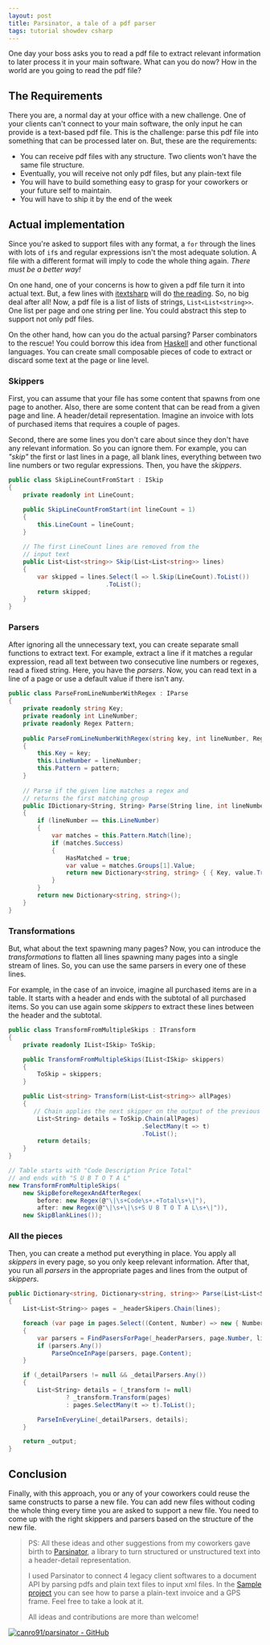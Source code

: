 ```yaml
---
layout: post
title: Parsinator, a tale of a pdf parser
tags: tutorial showdev csharp
---
```


One day your boss asks you to read a pdf file to extract relevant information to later process it in your main software. What can you do now? How in the world are you going to read the pdf file?

## The Requirements

There you are, a normal day at your office with a new challenge. One of your clients can't connect to your main software, the only input he can provide is a text-based pdf file. This is the challenge: parse this pdf file into something that can be processed later on. But, these are the requirements:

* You can receive pdf files with any structure. Two clients won't have the same file structure.
* Eventually, you will receive not only pdf files, but any plain-text file
* You will have to build something easy to grasp for your coworkers or your future self to maintain.
* You will have to ship it by the end of the week

## Actual implementation

Since you're asked to support files with any format, a `for` through the lines with lots of `if`s and regular expressions isn't the most adequate solution. A file with a different format will imply to code the whole thing again. _There must be a better way!_

On one hand, one of your concerns is how to given a pdf file turn it into actual text. But, a few lines with [itextsharp](https://github.com/itext/itextsharp) will do [the reading](https://stackoverflow.com/a/5003230). So, no big deal after all! Now, a pdf file is a list of lists of strings, `List<List<string>>`. One list per page and one string per line. You could abstract this step to support not only pdf files.

On the other hand, how can you do the actual parsing? Parser combinators to the rescue! You could borrow this idea from [Haskell](https://www.haskell.org/) and other functional languages. You can create small composable pieces of code to extract or discard some text at the page or line level. 

### Skippers

First, you can assume that your file has some content that spawns from one page to another. Also, there are some content that can be read from a given page and line. A header/detail representation. Imagine an invoice with lots of purchased items that requires a couple of pages.

Second, there are some lines you don't care about since they don't have any relevant information. So you can ignore them. For example, you can _"skip"_ the first or last lines in a page, all blank lines, everything between two line numbers or two regular expressions. Then, you have the _skippers_.

```csharp
public class SkipLineCountFromStart : ISkip
{
    private readonly int LineCount;

    public SkipLineCountFromStart(int lineCount = 1)
    {
        this.LineCount = lineCount;
    }
            
    // The first LineCount lines are removed from the 
    // input text
    public List<List<string>> Skip(List<List<string>> lines)
    {
        var skipped = lines.Select(l => l.Skip(LineCount).ToList())
                           .ToList();
        return skipped;
    }
}
```

### Parsers

After ignoring all the unnecessary text, you can create separate small functions to extract text. For example, extract a line if it matches a regular expression, read all text between two consecutive line numbers or regexes, read a fixed string. Here, you have the _parsers_. Now, you can read text in a line of a page or use a default value if there isn't any.

```csharp
public class ParseFromLineNumberWithRegex : IParse
{
    private readonly string Key;
    private readonly int LineNumber;
    private readonly Regex Pattern;
        
    public ParseFromLineNumberWithRegex(string key, int lineNumber, Regex pattern)
    {
        this.Key = key;
        this.LineNumber = lineNumber;
        this.Pattern = pattern;
    }
        
    // Parse if the given line matches a regex and
    // returns the first matching group
    public IDictionary<String, String> Parse(String line, int lineNumber)
    {
        if (lineNumber == this.LineNumber)
        {
            var matches = this.Pattern.Match(line);
            if (matches.Success)
            {
                HasMatched = true;
                var value = matches.Groups[1].Value;
                return new Dictionary<string, string> { { Key, value.Trim() } };
            }
        }
        return new Dictionary<string, string>();
    }
}
```

### Transformations

But, what about the text spawning many pages? Now, you can introduce the _transformations_ to flatten all lines spawning many pages into a single stream of lines. So, you can use the same parsers in every one of these lines.

For example, in the case of an invoice, imagine all purchased items are in a table. It starts with a header and ends with the subtotal of all purchased items. So you can use again some _skippers_ to extract these lines between the header and the subtotal.

```csharp
public class TransformFromMultipleSkips : ITransform
{
    private readonly IList<ISkip> ToSkip;

    public TransformFromMultipleSkips(IList<ISkip> skippers)
    {
        ToSkip = skippers;
    }

    public List<string> Transform(List<List<string>> allPages)
    {
       // Chain applies the next skipper on the output of the previous one
        List<String> details = ToSkip.Chain(allPages)
                                     .SelectMany(t => t)
                                     .ToList();
        return details;
    }
}

// Table starts with "Code Description Price Total"
// and ends with "S U B T O T A L"
new TransformFromMultipleSkips(
    new SkipBeforeRegexAndAfterRegex(
        before: new Regex(@"\|\s+Code\s+.+Total\s+\|"),
        after: new Regex(@"\|\s+\|\s+S U B T O T A L\s+\|")),
    new SkipBlankLines());
```

### All the pieces

Then, you can create a method put everything in place. You apply all _skippers_ in every page, so you only keep relevant information. After that, you run all _parsers_ in the appropriate pages and lines from the output of _skippers_.

```csharp
public Dictionary<string, Dictionary<string, string>> Parse(List<List<String>> lines)
{
    List<List<String>> pages = _headerSkipers.Chain(lines);

    foreach (var page in pages.Select((Content, Number) => new { Number, Content }))
    {
        var parsers = FindPasersForPage(_headerParsers, page.Number, lines.Count);
        if (parsers.Any())
            ParseOnceInPage(parsers, page.Content);
    }

    if (_detailParsers != null && _detailParsers.Any())
    {
        List<String> details = (_transform != null)
                ? _transform.Transform(pages)
                : pages.SelectMany(t => t).ToList();

        ParseInEveryLine(_detailParsers, details);
    }

    return _output;
}
```

## Conclusion

Finally, with this approach, you or any of your coworkers could reuse the same constructs to parse a new file. You can add new files without coding the whole thing every time you are asked to support a new file. You need to come up with the right skippers and parsers based on the structure of the new file.

> PS: All these ideas and other suggestions from my coworkers gave birth to [Parsinator](https://github.com/canro91/Parsinator), a library to turn structured or unstructured text into a header-detail representation.
>
> I used Parsinator to connect 4 legacy client softwares to a document API by parsing pdfs and plain text files to input xml files. In the [Sample project](https://github.com/canro91/Parsinator/tree/master/Parsinator.Sample) you can see how to parse a plain-text invoice and a GPS frame. Feel free to take a look at it.
>
> All ideas and contributions are more than welcome!

[![canro91/parsinator - GitHub](https://gh-card.dev/repos/canro91/parsinator.svg)](https://github.com/canro91/parsinator)